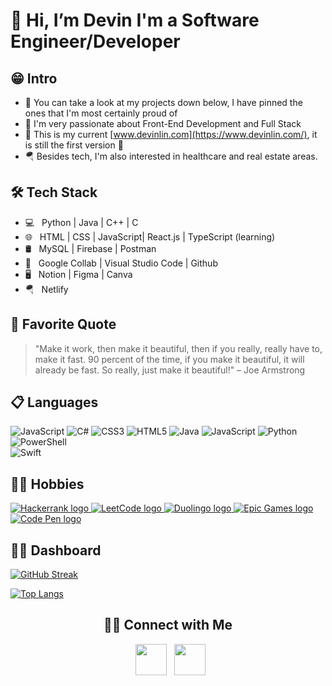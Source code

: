 # 👋 Hi, I’m Devin I'm a Software Engineer/Developer

<h2>😁 Intro</h2>

- 💚 You can take a look at my projects down below, I have pinned the ones that I'm most certainly proud of 
- 🌱 I'm very passionate about Front-End Development and Full Stack
- 🌲 This is my current [www.devinlin.com](https://www.devinlin.com/), it is still the first version 🚧
- 🪂 Besides tech, I'm also interested in healthcare and real estate areas.

<h2>🛠 Tech Stack</h2>

- 💻 &nbsp; Python | Java | C++ | C
- 🌐 &nbsp; HTML | CSS | JavaScript| React.js | TypeScript (learning)
- 🛢 &nbsp; MySQL | Firebase | Postman 
- 🔧 &nbsp; Google Collab | Visual Studio Code | Github
- 🖥 &nbsp; Notion | Figma | Canva
- 🪂 &nbsp; Netlify 

<h2>🧾 Favorite Quote</h2>

> "Make it work, then make it beautiful, then if you really, really have to, make it fast. 90 percent of the time, if you make it beautiful, it will already be fast. So really, just make it beautiful!" – Joe Armstrong

<h2> 📋 Languages </h2>

![JavaScript](https://img.shields.io/badge/javascript-%23323330.svg?style=for-the-badge&logo=javascript&logoColor=%23F7DF1E) 
![C#](https://img.shields.io/badge/c%23-%23239120.svg?style=for-the-badge&logo=c-sharp&logoColor=white)
![CSS3](https://img.shields.io/badge/css3-%231572B6.svg?style=for-the-badge&logo=css3&logoColor=white)
![HTML5](https://img.shields.io/badge/html5-%23E34F26.svg?style=for-the-badge&logo=html5&logoColor=white)
![Java](https://img.shields.io/badge/java-%23ED8B00.svg?style=for-the-badge&logo=java&logoColor=white)
![JavaScript](https://img.shields.io/badge/javascript-%23323330.svg?style=for-the-badge&logo=javascript&logoColor=%23F7DF1E)
![Python](https://img.shields.io/badge/python-3670A0?style=for-the-badge&logo=python&logoColor=ffdd54)
![PowerShell](https://img.shields.io/badge/PowerShell-%235391FE.svg?style=for-the-badge&logo=powershell&logoColor=white)	
![Swift](https://img.shields.io/badge/swift-F54A2A?style=for-the-badge&logo=swift&logoColor=white)

<h2> 🧑‍💻 Hobbies </h2>

<a href="https://www.hackerrank.com/">
  <img src="https://img.shields.io/badge/-Hackerrank-2EC866?style=for-the-badge&logo=HackerRank&logoColor=white" alt="Hackerrank logo">
</a>
<a href="https://leetcode.com/">
  <img src="https://img.shields.io/badge/LeetCode-000000?style=for-the-badge&logo=LeetCode&logoColor=#d16c06" alt="LeetCode logo">
</a><a href="https://www.duolingo.com">
  <img src="https://img.shields.io/badge/Duolingo-%234DC730.svg?style=for-the-badge&logo=Duolingo&logoColor=white" alt="Duolingo logo">
</a>
<a href="https://www.epicgames.com/">
  <img src="https://img.shields.io/badge/epicgames-%23313131.svg?style=for-the-badge&logo=epicgames&logoColor=white" alt="Epic Games logo">
</a>
<a href="https://codepen.io/thisisnotdevin">
  <img src="https://img.shields.io/badge/Codepen-000000?style=for-the-badge&logo=codepen&logoColor=white" alt="Code Pen logo">
</a>

<h2> 👩‍💻 Dashboard </h2>

<div>
  
[![GitHub Streak](https://github-readme-streak-stats.herokuapp.com?user=thisisnotdevin&theme=gotham&border_radius=5&fire=DD701B)](https://git.io/streak-stats)

  
[![Top Langs](https://github-readme-stats.vercel.app/api/top-langs/?username=thisisnotdevin&theme=gotham)](https://github.com/anuraghazra/github-readme-stats)
</div>

<div align="center">
<h2> 🤝🏻 Connect with Me </h2>

<p align="center">


&nbsp; <a href="https://www.linkedin.com/in/thisisnotdevin/" target="_blank" rel="noopener noreferrer"><img src="https://img.icons8.com/plasticine/100/000000/linkedin.png" width="50" /></a>
&nbsp; <a href="mailto:devin1299@outlook.com" target="_blank" rel="noopener noreferrer"><img src="https://img.icons8.com/plasticine/100/000000/gmail.png"  width="50" /></a>
</p>
</div>
 
